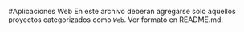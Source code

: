 #Aplicaciones Web
En este archivo deberan agregarse solo aquellos proyectos categorizados como `Web`. Ver formato en README.md.
